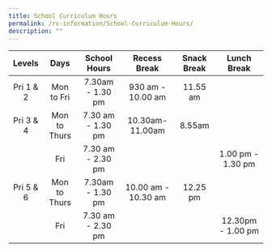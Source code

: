 ```yaml
---
title: School Curriculum Hours
permalink: /rv-information/School-Curriculum-Hours/
description: ""
---
```

| Levels 	| Days 	| School Hours 	| Recess Break 	| Snack Break 	| Lunch Break 	|
|:---:	|:---:	|:---:	|:---:	|:---:	|:---:	|
| Pri 1 & 2 	| Mon to Fri 	| 7.30am - 1.30 pm 	| 930 am - 10.00 am 	| 11.55 am 	|  	|
|  Pri 3 & 4 	| Mon to Thurs 	| 7.30 am - 1.30 pm 	|  10.30am- 11.00am 	| 8.55am 	|  	|
|  	| Fri 	| 7.30 am - 2.30 pm 	|  	|  	| 1.00 pm - 1.30 pm 	|
|  Pri 5 & 6 	| Mon to Thurs 	| 7.30am - 1.30 pm 	|  10.00 am - 10.30 am 	| 12.25 pm 	|  	|
|  	| Fri 	| 7.30 am - 2.30 pm 	|  	|  	| 12.30pm - 1.00 pm 	|